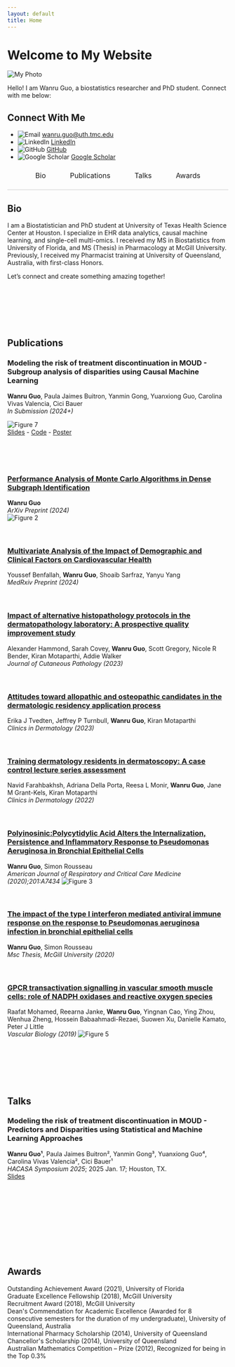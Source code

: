 ```yaml
---
layout: default
title: Home
---
```


# Welcome to My Website

![My Photo](/assets/images/profile.jpg)

Hello! I am Wanru Guo, a biostatistics researcher and PhD student. Connect with me below:

## Connect With Me

- ![Email](https://img.shields.io/badge/Email-D14836?style=flat-square&logo=gmail&logoColor=white) [wanru.guo@uth.tmc.edu](mailto:wanru.guo@uth.tmc.edu)
- ![LinkedIn](https://img.shields.io/badge/LinkedIn-0077B5?style=flat-square&logo=linkedin&logoColor=white) [LinkedIn](https://www.linkedin.com/in/wanru-g/)
- ![GitHub](https://img.shields.io/badge/GitHub-181717?style=flat-square&logo=github&logoColor=white) [GitHub](https://github.com/wguo3773)
- ![Google Scholar](https://img.shields.io/badge/Google%20Scholar-4285F4?style=flat-square&logo=google-scholar&logoColor=white) [Google Scholar](https://scholar.google.com/citations?user=Do3xkCgAAAAJ&hl=en)



<div style="display: flex; justify-content: center; gap: 15px; margin-bottom: 20px; border-bottom: 1px solid #ccc; padding-bottom: 10px;">
  <a href="#bio" style="text-decoration: none;">
    <div style="
      padding: 10px 20px; 
      font-size: 16px; 
      cursor: pointer; 
      border-bottom: 2px solid transparent;
      transition: all 0.3s ease;
    ">
      Bio
    </div>
  </a>
  <a href="#publications" style="text-decoration: none;">
    <div style="
      padding: 10px 20px; 
      font-size: 16px; 
      cursor: pointer; 
      border-bottom: 2px solid transparent;
      transition: all 0.3s ease;
    ">
      Publications
    </div>
  </a>
  <a href="#talks" style="text-decoration: none;">
    <div style="
      padding: 10px 20px; 
      font-size: 16px; 
      cursor: pointer; 
      border-bottom: 2px solid transparent;
      transition: all 0.3s ease;
    ">
      Talks
    </div>
  </a>
  <a href="#awards" style="text-decoration: none;">
    <div style="
      padding: 10px 20px; 
      font-size: 16px; 
      cursor: pointer; 
      border-bottom: 2px solid transparent;
      transition: all 0.3s ease;
    ">
      Awards
    </div>
  </a>
</div>




## **Bio**

I am a Biostatistician and PhD student at University of Texas Health Science Center at Houston. I specialize in EHR data analytics, causal machine learning, and single-cell multi-omics. I received my MS in Biostatistics from University of Florida, and MS (Thesis) in Pharmacology at McGill University. Previously, I received my Pharmacist training at University of Queensland, Australia, with first-class Honors.

Let’s connect and create something amazing together! <br><br><br><br><br><br><br> 




## **Publications**

### **Modeling the risk of treatment discontinuation in MOUD - Subgroup analysis of disparities using Causal Machine Learning**  
**Wanru Guo**, Paula Jaimes Buitron, Yanmin Gong, Yuanxiong Guo, Carolina Vivas Valencia, Cici Bauer<br> 
*In Submission (2024+)* 

![Figure 7](/assets/images/pub_fig7.png)  
[Slides](/assets/publications/WGUO%20finale%20Presentation_allgroup.pptx) - [Code](https://github.com/wguo3773/iqvia-causal-ml-oud/blob/main/AIM%20AHEAD%20Virtual%20Twins%20WG.html) - [Poster](https://github.com/wguo3773/iqvia-causal-ml-oud/blob/main/WGUO%20poster%20presentation%20UTH%20conference%20FINAL.pptx)

<!--
### **Identifying rare cell populations and improving scRNA-seq clustering accuracy using the RECOMBINE SHC-SSL and SHC-FL algorithms**
**Wanru Guo**, Xubin Li, Anil Korkut<br>
*RECOMB 2024*

![Figure 6](/assets/images/pub_fig6.png)  
[Slides](/assets/publications/RECOMBINE%20ppt.pptx) - [Code](/assets/publications/RECOMBINE_final_results_WG.html) 
-->
<br><br><br>

### [**Performance Analysis of Monte Carlo Algorithms in Dense Subgraph Identification**](/assets/publications/paper_dense_subgraphs.pdf)
**Wanru Guo**<br>
*ArXiv Preprint (2024)*  
![Figure 2](/assets/images/pub_fig2.png)
<br><br><br>

### [**Multivariate Analysis of the Impact of Demographic and Clinical Factors on Cardiovascular Health**](https://www.medrxiv.org/content/10.1101/2024.05.19.24307595v1) 
Youssef Benfallah, **Wanru Guo**, Shoaib Sarfraz, Yanyu Yang<br>
*MedRxiv Preprint (2024)*
<br><br><br>

### [**Impact of alternative histopathology protocols in the dermatopathology laboratory: A prospective quality improvement study**](https://onlinelibrary.wiley.com/doi/abs/10.1111/cup.14400)
Alexander Hammond, Sarah Covey, **Wanru Guo**, Scott Gregory, Nicole R Bender, Kiran Motaparthi, Addie Walker<br>
*Journal of Cutaneous Pathology (2023)* 
<br><br><br>

### [**Attitudes toward allopathic and osteopathic candidates in the dermatologic residency application process**](https://www.sciencedirect.com/science/article/pii/S0738081X22001286) 
Erika J Tvedten, Jeffrey P Turnbull, **Wanru Guo**, Kiran Motaparthi<br>
*Clinics in Dermatology (2023)* 
<br><br><br>

### [**Training dermatology residents in dermatoscopy: A case control lecture series assessment**](https://www.sciencedirect.com/science/article/pii/S0738081X22001079) 
Navid Farahbakhsh, Adriana Della Porta, Reesa L Monir, **Wanru Guo**, Jane M Grant-Kels, Kiran Motaparthi<br>
*Clinics in Dermatology (2022)* 
<br><br><br>

### [**Polyinosinic:Polycytidylic Acid Alters the Internalization, Persistence and Inflammatory Response to Pseudomonas Aeruginosa in Bronchial Epithelial Cells**](https://www.atsjournals.org/doi/abs/10.1164/ajrccm-conference.2020.201.1_MeetingAbstracts.A7434)
**Wanru Guo**, Simon Rousseau<br>
*American Journal of Respiratory and Critical Care Medicine (2020);201:A7434* 
![Figure 3](/assets/images/pub_fig3.png)
<br><br><br>

### [**The impact of the type I interferon mediated antiviral immune response on the response to Pseudomonas aeruginosa infection in bronchial epithelial cells**](/assets/publications/thesis_mspharamcology.pdf)
**Wanru Guo**, Simon Rousseau<br>
*Msc Thesis, McGill University (2020)*
<br><br><br>

### [**GPCR transactivation signalling in vascular smooth muscle cells: role of NADPH oxidases and reactive oxygen species**](https://vb.bioscientifica.com/view/journals/vb/1/1/VB-18-0004.xml)
Raafat Mohamed, Reearna Janke, **Wanru Guo**, Yingnan Cao, Ying Zhou, Wenhua Zheng, Hossein Babaahmadi-Rezaei, Suowen Xu, Danielle Kamato, Peter J Little<br>
*Vascular Biology (2019)*
![Figure 5](/assets/images/pub_fig5.png)<br><br><br><br><br><br><br> 



## Talks

### **Modeling the risk of treatment discontinuation in MOUD - Predictors and Disparities using Statistical and Machine Learning Approaches**
**Wanru Guo¹**, Paula Jaimes Buitron², Yanmin Gong³, Yuanxiong Guo⁴, Carolina Vivas Valencia², Cici Bauer¹<br> 
*HACASA Symposium 2025*; 2025 Jan. 17; Houston, TX.<br> 
[Slides](/assets/publications/WGUO%20finale%20Presentation_allgroup.pptx) 
<br><br><br> 

<!--
### **Identifying rare cell populations and improving single cell clustering accuracy using the RECOMBINE algorithm  
**Wanru Guo**, Xubin Li, Anil Korkut**<br>
*International Biometrics Conference 2024*; 2024 Dec. 6-9; Atlanta, GA.<br>  
[Slides](/assets/publications/RECOMBINE%20ppt.pptx) 
-->

<br><br><br><br><br><br><br> 


## Awards

Outstanding Achievement Award (2021), University of Florida<br>
Graduate Excellence Fellowship (2018), McGill University<br>
Recruitment Award (2018), McGill University<br>
Dean's Commendation for Academic Excellence (Awarded for 8 consecutive semesters for the duration of my undergraduate), University of Queensland, Australia<br> 
International Pharmacy Scholarship (2014), University of Queensland<br>
Chancellor's Scholarship (2014), University of Queensland<br>
Australian Mathematics Competition – Prize (2012), Recognized for being in the Top 0.3% 

<br><br><br> 
 










